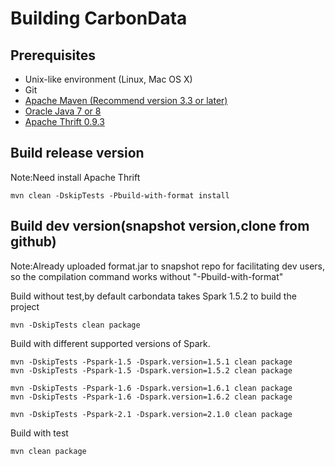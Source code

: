 <!--
    Licensed to the Apache Software Foundation (ASF) under one
    or more contributor license agreements.  See the NOTICE file
    distributed with this work for additional information
    regarding copyright ownership.  The ASF licenses this file
    to you under the Apache License, Version 2.0 (the
    "License"); you may not use this file except in compliance
    with the License.  You may obtain a copy of the License at

      http://www.apache.org/licenses/LICENSE-2.0

    Unless required by applicable law or agreed to in writing,
    software distributed under the License is distributed on an
    "AS IS" BASIS, WITHOUT WARRANTIES OR CONDITIONS OF ANY
    KIND, either express or implied.  See the License for the
    specific language governing permissions and limitations
    under the License.
-->

# Building CarbonData

## Prerequisites
* Unix-like environment (Linux, Mac OS X)
* Git
* [Apache Maven (Recommend version 3.3 or later)](https://maven.apache.org/download.cgi)
* [Oracle Java 7 or 8](http://www.oracle.com/technetwork/java/javase/downloads/index.html)
* [Apache Thrift 0.9.3](https://thrift.apache.org/download)

## Build release version
Note:Need install Apache Thrift
```
mvn clean -DskipTests -Pbuild-with-format install
```

## Build dev version(snapshot version,clone from github)
Note:Already uploaded format.jar to snapshot repo for facilitating dev users,
so the compilation command works without "-Pbuild-with-format"

Build without test,by default carbondata takes Spark 1.5.2 to build the project
```
mvn -DskipTests clean package
```

Build with different supported versions of Spark.
```
mvn -DskipTests -Pspark-1.5 -Dspark.version=1.5.1 clean package
mvn -DskipTests -Pspark-1.5 -Dspark.version=1.5.2 clean package
 
mvn -DskipTests -Pspark-1.6 -Dspark.version=1.6.1 clean package
mvn -DskipTests -Pspark-1.6 -Dspark.version=1.6.2 clean package

mvn -DskipTests -Pspark-2.1 -Dspark.version=2.1.0 clean package
```

Build with test
```
mvn clean package
```

